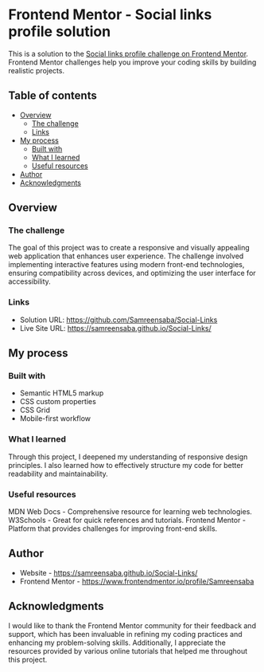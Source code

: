 # Frontend Mentor - Social links profile solution

This is a solution to the [Social links profile challenge on Frontend Mentor](https://www.frontendmentor.io/challenges/social-links-profile-UG32l9m6dQ). Frontend Mentor challenges help you improve your coding skills by building realistic projects.

## Table of contents

- [Overview](#overview)
  - [The challenge](#the-challenge)
  - [Links](#links)
- [My process](#my-process)
  - [Built with](#built-with)
  - [What I learned](#what-i-learned)
  - [Useful resources](#useful-resources)
- [Author](#author)
- [Acknowledgments](#acknowledgments)

## Overview

### The challenge

The goal of this project was to create a responsive and visually appealing web application that enhances user experience. The challenge involved implementing interactive features using modern front-end technologies, ensuring compatibility across devices, and optimizing the user interface for accessibility.

### Links

- Solution URL: https://github.com/Samreensaba/Social-Links
- Live Site URL: https://samreensaba.github.io/Social-Links/

## My process

### Built with

- Semantic HTML5 markup
- CSS custom properties
- CSS Grid
- Mobile-first workflow

### What I learned

Through this project, I deepened my understanding of responsive design principles. I also learned how to effectively structure my code for better readability and maintainability.

### Useful resources

MDN Web Docs - Comprehensive resource for learning web technologies.
W3Schools - Great for quick references and tutorials.
Frontend Mentor - Platform that provides challenges for improving front-end skills.

## Author

- Website - https://samreensaba.github.io/Social-Links/
- Frontend Mentor - https://www.frontendmentor.io/profile/Samreensaba

## Acknowledgments

I would like to thank the Frontend Mentor community for their feedback and support, which has been invaluable in refining my coding practices and enhancing my problem-solving skills. Additionally, I appreciate the resources provided by various online tutorials that helped me throughout this project.
